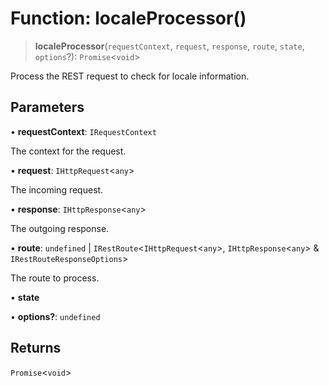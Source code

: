# Function: localeProcessor()

> **localeProcessor**(`requestContext`, `request`, `response`, `route`, `state`, `options`?): `Promise`\<`void`\>

Process the REST request to check for locale information.

## Parameters

• **requestContext**: `IRequestContext`

The context for the request.

• **request**: `IHttpRequest`\<`any`\>

The incoming request.

• **response**: `IHttpResponse`\<`any`\>

The outgoing response.

• **route**: `undefined` \| `IRestRoute`\<`IHttpRequest`\<`any`\>, `IHttpResponse`\<`any`\> & `IRestRouteResponseOptions`\>

The route to process.

• **state**

• **options?**: `undefined`

## Returns

`Promise`\<`void`\>
